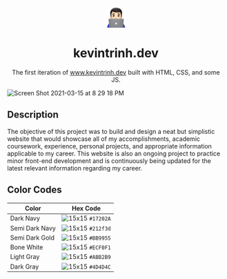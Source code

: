 <p align="center">
  <img width="48" src="/assets/images/favicon.png"/>
</p>


<h1 align="center">
  kevintrinh.dev
</h1>
<p align="center">
  The first iteration of <a href="https://www.kevintrinh.dev" target="_blank">www.kevintrinh.dev</a> built with HTML, CSS, and some JS.
</p>

<img width="1080" alt="Screen Shot 2021-03-15 at 8 29 18 PM" src="https://user-images.githubusercontent.com/48145892/196124376-180430a9-3742-4b55-b139-c550c3b0bd24.gif">

## Description
The objective of this project was to build and design a neat but simplistic website that would showcase all of my accomplishments, academic coursework, experience, personal projects, and appropriate information applicable to my career. This website is also an ongoing project to practice minor front-end development and is continuously being updated for the latest relevant information regarding my career. 


## Color Codes

| Color          | Hex Code                                                           |
| -------------- | ------------------------------------------------------------------ |
| Dark Navy      | ![15x15](https://singlecolorimage.com/get/17202a/15x15) `#17202A`  |
| Semi Dark Navy | ![15x15](https://singlecolorimage.com/get/212f3d/15x15) `#212f3d`  |
| Semi Dark Gold | ![15x15](https://singlecolorimage.com/get/BB9955/15x15) `#BB9955`  |
| Bone White     | ![15x15](https://singlecolorimage.com/get/ECF0F1/15x15) `#ECF0F1`  |
| Light Gray     | ![15x15](https://singlecolorimage.com/get/ABB2B9/15x15) `#ABB2B9`  |
| Dark Gray      | ![15x15](https://singlecolorimage.com/get/4D4D4C/15x15) `#4D4D4C`  |
